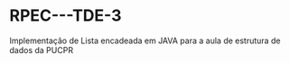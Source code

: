 # RPEC---TDE-3

Implementação de Lista encadeada em JAVA para a aula de estrutura de dados da PUCPR
